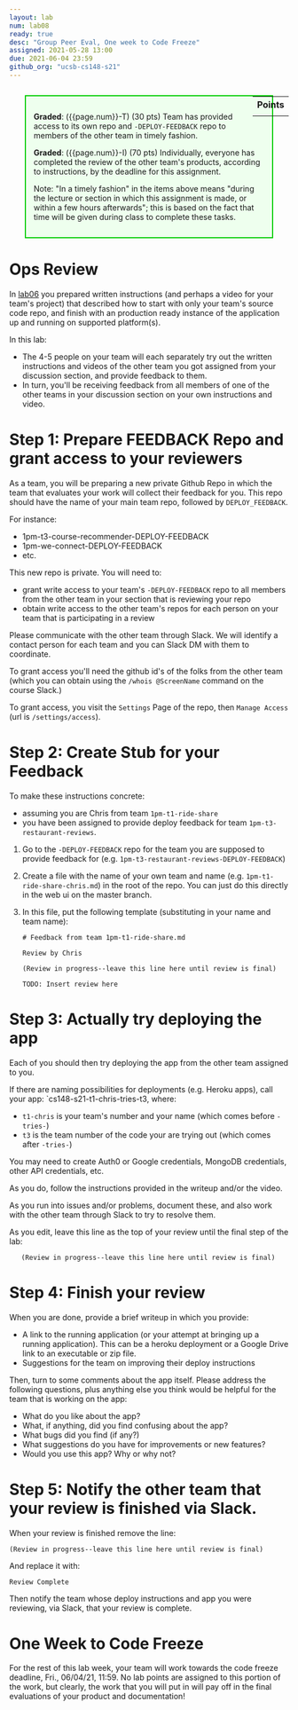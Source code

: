 ```yaml
---
layout: lab
num: lab08
ready: true
desc: "Group Peer Eval, One week to Code Freeze"
assigned: 2021-05-28 13:00
due: 2021-06-04 23:59
github_org: "ucsb-cs148-s21"
---
```


<style>
div.grade { margin: 2em; padding: 1em; border: 2px solid #0c0; background-color: #efe; }   
</style>

<div style="float:right; width: auto;">

<table style="margin-top:1em;">
<tr>
   <th>Points</th>
</tr>
<tr>
   <td class="pointCount"></td>
</tr>
</table>

</div>

<div class="grade" markdown="1">

**Graded**: ({{page.num}}-T) (30 pts) Team has provided access to its own repo and `-DEPLOY-FEEDBACK` repo to members of the other team in timely fashion.

**Graded**: ({{page.num}}-I) (70 pts) Individually, everyone has completed the review of the other team's products, according to instructions, by the deadline for this assignment.

Note: "In a timely fashion" in the items above means "during the lecture or section in which this assignment is made, or within a few hours afterwards"; this is based
on the fact that time will be given during class to complete these tasks.

</div>


# Ops Review

In [lab06](https://ucsb-cs148.github.io/s21/lab/lab06-ops/) you prepared written instructions (and perhaps a video for your team's project) that 
described how to start with only your team's source code repo, and finish with an production ready instance of the application
up and running on supported platform(s).

In this lab:
* The 4-5 people on your team will each separately try out the written instructions and videos of the other team you got assigned from your discussion section, and provide feedback to them.
* In turn, you'll be receiving feedback from all members of one of the other teams in your discussion section on your own instructions and video.


# Step 1: Prepare FEEDBACK Repo and grant access to your reviewers

As a team, you will be preparing a new private Github Repo in which the team that evaluates your work will collect their feedback for you. 
This repo should have the name of your main team repo, followed by `DEPLOY_FEEDBACK`.

For instance:

* 1pm-t3-course-recommender-DEPLOY-FEEDBACK
* 1pm-we-connect-DEPLOY-FEEDBACK
* etc.  

This new repo is private.   You will need to:
* grant write access to your team's `-DEPLOY-FEEDBACK` repo to all members from the other team in your section that is reviewing your repo
* obtain write access to the other team's repos for each person on your team that is participating in a review

Please communicate with the other team through Slack. We will identify a contact person for each team and you can Slack DM with them to coordinate. 

To grant access you'll need the github id's of the folks from the other team (which you can obtain
using the `/whois @ScreenName` command on the course Slack.)   

To grant access, you visit the `Settings` Page of the repo, then `Manage Access` (url is `/settings/access`).

# Step 2: Create Stub for your Feedback

To make these instructions concrete: 
* assuming you are Chris from team `1pm-t1-ride-share`
* you have been assigned to provide deploy feedback for team `1pm-t3-restaurant-reviews`.

1. Go to the `-DEPLOY-FEEDBACK` repo for the team you are supposed to provide feedback for (e.g. `1pm-t3-restaurant-reviews-DEPLOY-FEEDBACK`)
2. Create a file with the name of your own team and name (e.g. `1pm-t1-ride-share-chris.md`) in the root of the repo.  You can just do this directly in the web ui on the master branch.
3. In this file, put the following template (substituting in your name and team name):

   ```
   # Feedback from team 1pm-t1-ride-share.md

   Review by Chris
   
   (Review in progress--leave this line here until review is final)
   
   TODO: Insert review here
   
   ```
   
# Step 3: Actually try deploying the app

Each of you should then try deploying the app from the other team assigned to you.  

If there are naming possibilities for deployments (e.g. Heroku apps), call your app: `cs148-s21-t1-chris-tries-t3, where:
* `t1-chris` is your team's number and your name (which comes before `-tries-`)
* `t3` is the team number of the code your are trying out (which comes after `-tries-`)

You may need to create Auth0 or Google credentials, MongoDB credentials, other API credentials, etc.

As you do, follow the instructions provided in the writeup and/or the video.

As you run into issues and/or problems, document these, and also work with the other team through Slack to try to resolve them.

As you edit, leave this line as the top of your review until the final step of the lab:

```
   (Review in progress--leave this line here until review is final)
```

# Step 4: Finish your review
 
When you are done, provide a brief writeup in which you provide:

* A link to the running application (or your attempt at bringing up a running application). This can be a heroku deployment or a Google Drive link to an executable or zip file. 
* Suggestions for the team on improving their deploy instructions

Then, turn to some comments about the app itself.  Please address the following questions, plus
anything else you think would be helpful for the team that is working on the app:

- What do you like about the app?
- What, if anything, did you find confusing about the app? 
- What bugs did you find (if any?)
- What suggestions do you have for improvements or new features?
- Would you use this app?  Why or why not?

# Step 5: Notify the other team that your review is finished via Slack.

When your review is finished remove the line:

```
(Review in progress--leave this line here until review is final)
```

And replace it with:

```
Review Complete
```

Then notify the team whose deploy instructions and app you were reviewing, via Slack, that your review is complete.

# One Week to Code Freeze 

For the rest of this lab week, your team will work towards the code freeze deadline, Fri., 06/04/21, 11:59. No lab points are assigned to this portion of the work, but clearly, the work that you will put in will pay off in the final evaluations of your product and documentation! 